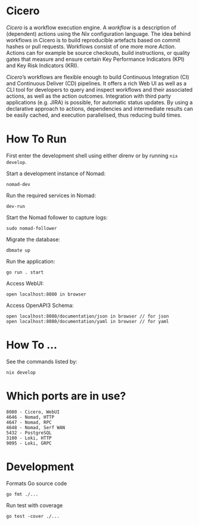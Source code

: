 # Cicero

*Cicero* is a workflow execution engine.  A *workflow* is a description of
(dependent) actions using the *Nix* configuration language. The idea behind
workflows in Cicero is to build reproducible artefacts based on commit hashes
or pull requests. Workflows consist of one more more *Action*. Actions can for
example be source checkouts, build instructions, or quality gates that measure
and ensure certain Key Performance Indicators (KPI) and Key Risk Indicators
(KRI).

*Cicero*’s workflows are flexible enough to build Continuous Integration (CI)
and Continuous Deliver (CD) pipelines. It offers a rich Web UI as well as a CLI
tool for developers to query and inspect workflows and their associated actions,
as well as the action outcomes. Integration with third party applications (e.g.
JIRA) is possible, for automatic status updates. By using a declarative
approach to actions, dependencies and intermediate results can be easily cached,
and execution parallelised, thus reducing build times.

# How To Run

First enter the development shell using either direnv or by running `nix develop`.

Start a development instance of Nomad:

    nomad-dev

Run the required services in Nomad:

    dev-run

Start the Nomad follower to capture logs:

    sudo nomad-follower

Migrate the database:

    dbmate up

Run the application:

    go run . start

Access WebUI:

    open localhost:8080 in browser

Access OpenAPI3 Schema:

    open localhost:8080/documentation/json in browser // for json
    open localhost:8080/documentation/yaml in browser // for yaml

# How To …

See the commands listed by:

```
nix develop
```

# Which ports are in use?

```
8080 - Cicero, WebUI
4646 - Nomad, HTTP
4647 - Nomad, RPC
4648 - Nomad, Serf WAN
5432 - PostgreSQL
3100 - Loki, HTTP
9095 - Loki, GRPC
```

# Development

Formats Go source code

```
go fmt ./...
```
Run test with coverage

```
go test -cover ./...
```
